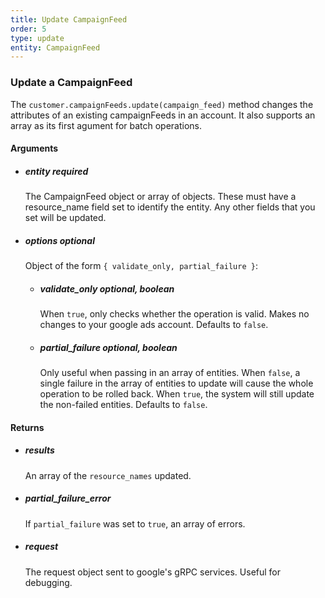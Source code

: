 ```yaml
---
title: Update CampaignFeed 
order: 5
type: update
entity: CampaignFeed 
---
```


### Update a CampaignFeed 


The `customer.campaignFeeds.update(campaign_feed)` method changes the attributes of an existing campaignFeeds in an account. It also supports an array as its first agument for batch operations.


#### Arguments

- ##### entity *required*
    The CampaignFeed object or array of objects. These must have a resource_name field set to identify the entity. Any other fields that you set will be updated.
- ##### options *optional*
    Object of the form `{ validate_only, partial_failure }`:
    - ##### validate_only *optional, boolean*
        When `true`, only checks whether the operation is valid. Makes no changes to your google ads account. Defaults to `false`.
    - ##### partial_failure *optional, boolean*
        Only useful when passing in an array of entities. When `false`, a single failure in the array of entities to update will cause the whole operation to be rolled back. When `true`, the system will still update the non-failed entities. Defaults to `false`.


#### Returns

- ##### results
    An array of the `resource_names` updated.
- ##### partial_failure_error
    If `partial_failure` was set to `true`, an array of errors.
- ##### request
    The request object sent to google's gRPC services. Useful for debugging.
